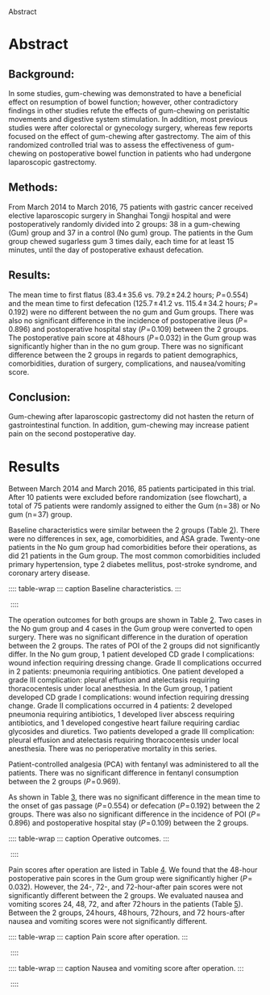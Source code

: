 Abstract

# Abstract

## Background:

In some studies, gum-chewing was demonstrated to have a beneficial
effect on resumption of bowel function; however, other contradictory
findings in other studies refute the effects of gum-chewing on
peristaltic movements and digestive system stimulation. In addition,
most previous studies were after colorectal or gynecology surgery,
whereas few reports focused on the effect of gum-chewing after
gastrectomy. The aim of this randomized controlled trial was to assess
the effectiveness of gum-chewing on postoperative bowel function in
patients who had undergone laparoscopic gastrectomy.

## Methods:

From March 2014 to March 2016, 75 patients with gastric cancer received
elective laparoscopic surgery in Shanghai Tongji hospital and were
postoperatively randomly divided into 2 groups: 38 in a gum-chewing
(Gum) group and 37 in a control (No gum) group. The patients in the Gum
group chewed sugarless gum 3 times daily, each time for at least 15
minutes, until the day of postoperative exhaust defecation.

## Results:

The mean time to first flatus (83.4 ± 35.6 vs. 79.2 ± 24.2 hours;
*P* = 0.554) and the mean time to first defecation (125.7 ± 41.2 vs.
115.4 ± 34.2 hours; *P* = 0.192) were no different between the no gum
and Gum groups. There was also no significant difference in the
incidence of postoperative ileus (*P* = 0.896) and postoperative
hospital stay (*P* = 0.109) between the 2 groups. The postoperative pain
score at 48 hours (*P* = 0.032) in the Gum group was significantly
higher than in the no gum group. There was no significant difference
between the 2 groups in regards to patient demographics, comorbidities,
duration of surgery, complications, and nausea/vomiting score.

## Conclusion:

Gum-chewing after laparoscopic gastrectomy did not hasten the return of
gastrointestinal function. In addition, gum-chewing may increase patient
pain on the second postoperative day.

# Results

Between March 2014 and March 2016, 85 patients participated in this
trial. After 10 patients were excluded before randomization (see
flowchart), a total of 75 patients were randomly assigned to either the
Gum (n = 38) or No gum (n = 37) group.

Baseline characteristics were similar between the 2 groups (Table
[2](#)). There were no differences in sex, age, comorbidities, and ASA
grade. Twenty-one patients in the No gum group had comorbidities before
their operations, as did 21 patients in the Gum group. The most common
comorbidities included primary hypertension, type 2 diabetes mellitus,
post-stroke syndrome, and coronary artery disease.

:::: table-wrap
::: caption
Baseline characteristics.
:::

![]()
::::

The operation outcomes for both groups are shown in Table [2](#). Two
cases in the No gum group and 4 cases in the Gum group were converted to
open surgery. There was no significant difference in the duration of
operation between the 2 groups. The rates of POI of the 2 groups did not
significantly differ. In the No gum group, 1 patient developed CD grade
I complications: wound infection requiring dressing change. Grade II
complications occurred in 2 patients: pneumonia requiring antibiotics.
One patient developed a grade III complication: pleural effusion and
atelectasis requiring thoracocentesis under local anesthesia. In the Gum
group, 1 patient developed CD grade I complications: wound infection
requiring dressing change. Grade II complications occurred in 4
patients: 2 developed pneumonia requiring antibiotics, 1 developed liver
abscess requiring antibiotics, and 1 developed congestive heart failure
requiring cardiac glycosides and diuretics. Two patients developed a
grade III complication: pleural effusion and atelectasis requiring
thoracocentesis under local anesthesia. There was no perioperative
mortality in this series.

Patient-controlled analgesia (PCA) with fentanyl was administered to all
the patients. There was no significant difference in fentanyl
consumption between the 2 groups (*P* = 0.969).

As shown in Table [3](#), there was no significant difference in the
mean time to the onset of gas passage (*P* = 0.554) or defecation
(*P* = 0.192) between the 2 groups. There was also no significant
difference in the incidence of POI (*P* = 0.896) and postoperative
hospital stay (*P* = 0.109) between the 2 groups.

:::: table-wrap
::: caption
Operative outcomes.
:::

![]()
::::

Pain scores after operation are listed in Table [4](#). We found that
the 48-hour postoperative pain scores in the Gum group were
significantly higher (*P* = 0.032). However, the 24-, 72-, and
72-hour-after pain scores were not significantly different between the 2
groups. We evaluated nausea and vomiting scores 24, 48, 72, and after
72 hours in the patients (Table [5](#)). Between the 2 groups, 24 hours,
48 hours, 72 hours, and 72 hours-after nausea and vomiting scores were
not significantly different.

:::: table-wrap
::: caption
Pain score after operation.
:::

![]()
::::

:::: table-wrap
::: caption
Nausea and vomiting score after operation.
:::

![]()
::::

